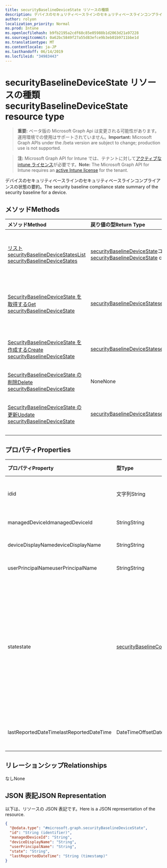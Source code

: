```yaml
---
title: securityBaselineDeviceState リソースの種類
description: デバイスのセキュリティベースラインのセキュリティベースラインコンプライアンスの状態の要約。
author: rolyon
localization_priority: Normal
ms.prod: Intune
ms.openlocfilehash: b9fb2195a2cdf68c85e05988b1d2063d21a97228
ms.sourcegitcommit: 0a62bc5849f27a55d83efce9b3eb01b9711bbe1d
ms.translationtype: MT
ms.contentlocale: ja-JP
ms.lasthandoff: 06/14/2019
ms.locfileid: "34983443"
---
```

# <a name="securitybaselinedevicestate-resource-type"></a><span data-ttu-id="dcb70-103">securityBaselineDeviceState リソースの種類</span><span class="sxs-lookup"><span data-stu-id="dcb70-103">securityBaselineDeviceState resource type</span></span>

> <span data-ttu-id="dcb70-104">**重要:** ベータ版の Microsoft Graph Api は変更される可能性があります。運用環境での使用はサポートされていません。</span><span class="sxs-lookup"><span data-stu-id="dcb70-104">**Important:** Microsoft Graph APIs under the /beta version are subject to change; production use is not supported.</span></span>

> <span data-ttu-id="dcb70-105">**注:** Microsoft Graph API for Intune では、テナントに対して[アクティブな intune ライセンス](https://go.microsoft.com/fwlink/?linkid=839381)が必要です。</span><span class="sxs-lookup"><span data-stu-id="dcb70-105">**Note:** The Microsoft Graph API for Intune requires an [active Intune license](https://go.microsoft.com/fwlink/?linkid=839381) for the tenant.</span></span>

<span data-ttu-id="dcb70-106">デバイスのセキュリティベースラインのセキュリティベースラインコンプライアンスの状態の要約。</span><span class="sxs-lookup"><span data-stu-id="dcb70-106">The security baseline compliance state summary of the security baseline for a device.</span></span>

## <a name="methods"></a><span data-ttu-id="dcb70-107">メソッド</span><span class="sxs-lookup"><span data-stu-id="dcb70-107">Methods</span></span>
|<span data-ttu-id="dcb70-108">メソッド</span><span class="sxs-lookup"><span data-stu-id="dcb70-108">Method</span></span>|<span data-ttu-id="dcb70-109">戻り値の型</span><span class="sxs-lookup"><span data-stu-id="dcb70-109">Return Type</span></span>|<span data-ttu-id="dcb70-110">説明</span><span class="sxs-lookup"><span data-stu-id="dcb70-110">Description</span></span>|
|:---|:---|:---|
|[<span data-ttu-id="dcb70-111">リスト securityBaselineDeviceStates</span><span class="sxs-lookup"><span data-stu-id="dcb70-111">List securityBaselineDeviceStates</span></span>](../api/intune-deviceintent-securitybaselinedevicestate-list.md)|<span data-ttu-id="dcb70-112">[securityBaselineDeviceState](../resources/intune-deviceintent-securitybaselinedevicestate.md)コレクション</span><span class="sxs-lookup"><span data-stu-id="dcb70-112">[securityBaselineDeviceState](../resources/intune-deviceintent-securitybaselinedevicestate.md) collection</span></span>|<span data-ttu-id="dcb70-113">[SecurityBaselineDeviceState](../resources/intune-deviceintent-securitybaselinedevicestate.md)オブジェクトのプロパティとリレーションシップをリストします。</span><span class="sxs-lookup"><span data-stu-id="dcb70-113">List properties and relationships of the [securityBaselineDeviceState](../resources/intune-deviceintent-securitybaselinedevicestate.md) objects.</span></span>|
|[<span data-ttu-id="dcb70-114">SecurityBaselineDeviceState を取得する</span><span class="sxs-lookup"><span data-stu-id="dcb70-114">Get securityBaselineDeviceState</span></span>](../api/intune-deviceintent-securitybaselinedevicestate-get.md)|[<span data-ttu-id="dcb70-115">securityBaselineDeviceState</span><span class="sxs-lookup"><span data-stu-id="dcb70-115">securityBaselineDeviceState</span></span>](../resources/intune-deviceintent-securitybaselinedevicestate.md)|<span data-ttu-id="dcb70-116">[SecurityBaselineDeviceState](../resources/intune-deviceintent-securitybaselinedevicestate.md)オブジェクトのプロパティとリレーションシップを読み取ります。</span><span class="sxs-lookup"><span data-stu-id="dcb70-116">Read properties and relationships of the [securityBaselineDeviceState](../resources/intune-deviceintent-securitybaselinedevicestate.md) object.</span></span>|
|[<span data-ttu-id="dcb70-117">SecurityBaselineDeviceState を作成する</span><span class="sxs-lookup"><span data-stu-id="dcb70-117">Create securityBaselineDeviceState</span></span>](../api/intune-deviceintent-securitybaselinedevicestate-create.md)|[<span data-ttu-id="dcb70-118">securityBaselineDeviceState</span><span class="sxs-lookup"><span data-stu-id="dcb70-118">securityBaselineDeviceState</span></span>](../resources/intune-deviceintent-securitybaselinedevicestate.md)|<span data-ttu-id="dcb70-119">新しい[securityBaselineDeviceState](../resources/intune-deviceintent-securitybaselinedevicestate.md)オブジェクトを作成します。</span><span class="sxs-lookup"><span data-stu-id="dcb70-119">Create a new [securityBaselineDeviceState](../resources/intune-deviceintent-securitybaselinedevicestate.md) object.</span></span>|
|[<span data-ttu-id="dcb70-120">SecurityBaselineDeviceState の削除</span><span class="sxs-lookup"><span data-stu-id="dcb70-120">Delete securityBaselineDeviceState</span></span>](../api/intune-deviceintent-securitybaselinedevicestate-delete.md)|<span data-ttu-id="dcb70-121">None</span><span class="sxs-lookup"><span data-stu-id="dcb70-121">None</span></span>|<span data-ttu-id="dcb70-122">[SecurityBaselineDeviceState](../resources/intune-deviceintent-securitybaselinedevicestate.md)を削除します。</span><span class="sxs-lookup"><span data-stu-id="dcb70-122">Deletes a [securityBaselineDeviceState](../resources/intune-deviceintent-securitybaselinedevicestate.md).</span></span>|
|[<span data-ttu-id="dcb70-123">SecurityBaselineDeviceState の更新</span><span class="sxs-lookup"><span data-stu-id="dcb70-123">Update securityBaselineDeviceState</span></span>](../api/intune-deviceintent-securitybaselinedevicestate-update.md)|[<span data-ttu-id="dcb70-124">securityBaselineDeviceState</span><span class="sxs-lookup"><span data-stu-id="dcb70-124">securityBaselineDeviceState</span></span>](../resources/intune-deviceintent-securitybaselinedevicestate.md)|<span data-ttu-id="dcb70-125">[SecurityBaselineDeviceState](../resources/intune-deviceintent-securitybaselinedevicestate.md)オブジェクトのプロパティを更新します。</span><span class="sxs-lookup"><span data-stu-id="dcb70-125">Update the properties of a [securityBaselineDeviceState](../resources/intune-deviceintent-securitybaselinedevicestate.md) object.</span></span>|

## <a name="properties"></a><span data-ttu-id="dcb70-126">プロパティ</span><span class="sxs-lookup"><span data-stu-id="dcb70-126">Properties</span></span>
|<span data-ttu-id="dcb70-127">プロパティ</span><span class="sxs-lookup"><span data-stu-id="dcb70-127">Property</span></span>|<span data-ttu-id="dcb70-128">型</span><span class="sxs-lookup"><span data-stu-id="dcb70-128">Type</span></span>|<span data-ttu-id="dcb70-129">説明</span><span class="sxs-lookup"><span data-stu-id="dcb70-129">Description</span></span>|
|:---|:---|:---|
|<span data-ttu-id="dcb70-130">id</span><span class="sxs-lookup"><span data-stu-id="dcb70-130">id</span></span>|<span data-ttu-id="dcb70-131">文字列</span><span class="sxs-lookup"><span data-stu-id="dcb70-131">String</span></span>|<span data-ttu-id="dcb70-132">エンティティの一意識別子</span><span class="sxs-lookup"><span data-stu-id="dcb70-132">Unique identifier of the entity</span></span>|
|<span data-ttu-id="dcb70-133">managedDeviceId</span><span class="sxs-lookup"><span data-stu-id="dcb70-133">managedDeviceId</span></span>|<span data-ttu-id="dcb70-134">String</span><span class="sxs-lookup"><span data-stu-id="dcb70-134">String</span></span>|<span data-ttu-id="dcb70-135">Intune デバイス id</span><span class="sxs-lookup"><span data-stu-id="dcb70-135">Intune device id</span></span>|
|<span data-ttu-id="dcb70-136">deviceDisplayName</span><span class="sxs-lookup"><span data-stu-id="dcb70-136">deviceDisplayName</span></span>|<span data-ttu-id="dcb70-137">String</span><span class="sxs-lookup"><span data-stu-id="dcb70-137">String</span></span>|<span data-ttu-id="dcb70-138">デバイスの表示名</span><span class="sxs-lookup"><span data-stu-id="dcb70-138">Display name of the device</span></span>|
|<span data-ttu-id="dcb70-139">userPrincipalName</span><span class="sxs-lookup"><span data-stu-id="dcb70-139">userPrincipalName</span></span>|<span data-ttu-id="dcb70-140">String</span><span class="sxs-lookup"><span data-stu-id="dcb70-140">String</span></span>|<span data-ttu-id="dcb70-141">ユーザー プリンシパル名</span><span class="sxs-lookup"><span data-stu-id="dcb70-141">User Principal Name</span></span>|
|<span data-ttu-id="dcb70-142">state</span><span class="sxs-lookup"><span data-stu-id="dcb70-142">state</span></span>|[<span data-ttu-id="dcb70-143">securityBaselineComplianceState</span><span class="sxs-lookup"><span data-stu-id="dcb70-143">securityBaselineComplianceState</span></span>](../resources/intune-deviceintent-securitybaselinecompliancestate.md)|<span data-ttu-id="dcb70-144">セキュリティベースラインコンプライアンスの状態。</span><span class="sxs-lookup"><span data-stu-id="dcb70-144">Security baseline compliance state.</span></span> <span data-ttu-id="dcb70-145">使用可能な値: `unknown`、`secure`、`notApplicable`、`notSecure`、`error`、`conflict`。</span><span class="sxs-lookup"><span data-stu-id="dcb70-145">Possible values are: `unknown`, `secure`, `notApplicable`, `notSecure`, `error`, `conflict`.</span></span>|
|<span data-ttu-id="dcb70-146">lastReportedDateTime</span><span class="sxs-lookup"><span data-stu-id="dcb70-146">lastReportedDateTime</span></span>|<span data-ttu-id="dcb70-147">DateTimeOffset</span><span class="sxs-lookup"><span data-stu-id="dcb70-147">DateTimeOffset</span></span>|<span data-ttu-id="dcb70-148">ポリシーレポートの最終変更日時</span><span class="sxs-lookup"><span data-stu-id="dcb70-148">Last modified date time of the policy report</span></span>|

## <a name="relationships"></a><span data-ttu-id="dcb70-149">リレーションシップ</span><span class="sxs-lookup"><span data-stu-id="dcb70-149">Relationships</span></span>
<span data-ttu-id="dcb70-150">なし</span><span class="sxs-lookup"><span data-stu-id="dcb70-150">None</span></span>

## <a name="json-representation"></a><span data-ttu-id="dcb70-151">JSON 表記</span><span class="sxs-lookup"><span data-stu-id="dcb70-151">JSON Representation</span></span>
<span data-ttu-id="dcb70-152">以下は、リソースの JSON 表記です。</span><span class="sxs-lookup"><span data-stu-id="dcb70-152">Here is a JSON representation of the resource.</span></span>
<!-- {
  "blockType": "resource",
  "keyProperty": "id",
  "@odata.type": "microsoft.graph.securityBaselineDeviceState"
}
-->
``` json
{
  "@odata.type": "#microsoft.graph.securityBaselineDeviceState",
  "id": "String (identifier)",
  "managedDeviceId": "String",
  "deviceDisplayName": "String",
  "userPrincipalName": "String",
  "state": "String",
  "lastReportedDateTime": "String (timestamp)"
}
```





